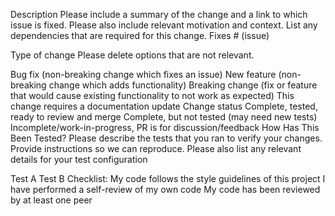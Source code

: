 Description
Please include a summary of the change and a link to which issue is fixed. Please also include relevant motivation and context. List any dependencies that are required for this change. Fixes # (issue)

Type of change
Please delete options that are not relevant.

 Bug fix (non-breaking change which fixes an issue)
 New feature (non-breaking change which adds functionality)
 Breaking change (fix or feature that would cause existing functionality to not work as expected)
 This change requires a documentation update
Change status
 Complete, tested, ready to review and merge
 Complete, but not tested (may need new tests)
 Incomplete/work-in-progress, PR is for discussion/feedback
How Has This Been Tested?
Please describe the tests that you ran to verify your changes. Provide instructions so we can reproduce. Please also list any relevant details for your test configuration

 Test A
 Test B
Checklist:
 My code follows the style guidelines of this project
 I have performed a self-review of my own code
 My code has been reviewed by at least one peer

